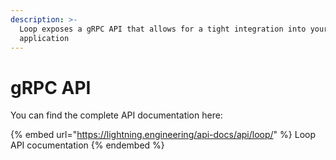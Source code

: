 ```yaml
---
description: >-
  Loop exposes a gRPC API that allows for a tight integration into your
  application
---
```


# gRPC API

You can find the complete API documentation here:

{% embed url="https://lightning.engineering/api-docs/api/loop/" %}
Loop API cocumentation
{% endembed %}
